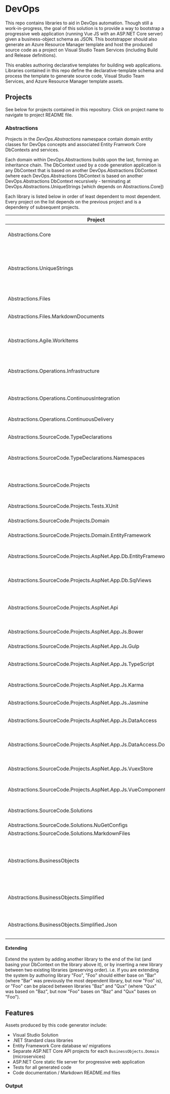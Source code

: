 # DevOps

This repo contains libraries to aid in DevOps automation.
Though still a work-in-progress, the goal of this solution is to provide a way to bootstrap a progressive web application (running Vue JS with an ASP.NET Core server) given a business-object schema as JSON. This bootstrapper should also generate an Azure Resource Manager template and host the produced source code as a project on Visual Studio Team Services (including Build and Release definitions).

This enables authoring declarative templates for building web applications. Libraries contained in this repo define the declarative-template schema and process the template to generate source code, Visual Studio Team Services, and Azure Resource Manager template assets.

## Projects

See below for projects contained in this repository. Click on project name to navigate to project README file.

### Abstractions

Projects in the *DevOps.Abstractions* namespace contain domain entity classes for DevOps concepts and associated Entity Framwork Core DbContexts and services.

Each domain within DevOps.Abstractions builds upon the last, forming an inheritance chain. The DbContext used by a code generation application is any DbContext that is based on another DevOps.Abstractions DbContext (where each DevOps.Abstractions DbContext is based on another DevOps.Abstractions DbContext recursively - terminating at DevOps.Abstractions.UniqueStrings [which depends on Abstractions.Core])

Each library is listed below in order of least dependent to most dependent. Every project on the list depends on the previous project and is a dependeny of subsequent projects.

Project | Purpose | Use
------- | ------- | ---
Abstractions.Core | Contains generic services (mostly related to interacting with Entity Framework entities) | Use generic services for data access
Abstractions.UniqueStrings | Stores and represents string values uniquely | Use these references instead of the `string`/`varchar` types in dependent models
Abstractions.Files | Model generated source code `File`s | Generate a file for each `File` 
Abstractions.Files.MarkdownDocuments | Model .md Markdown documents | Generate README.md files 
Abstractions.Agile.WorkItems | Model Agile work hierarchically (`Epic`>`Feature`>`UserStory`>`Task`) | Track DevOps automtation in an Agile process
Abstractions.Operations.Infrastructure | Model infrastructure requirements | Create (Azure Resource Manager) declarative templates
Abstractions.Operations.ContinuousIntegration | Model source code `PullRequest` and `Build` requirements | Construct VSTS Build pipelines
Abstractions.Operations.ContinuousDelivery | Model build artifact `Release` requirements | Construct VSTS Release pipelines
Abstractions.SourceCode.TypeDeclarations | Model `Class`, `Interface`, etc. declarations | 
Abstractions.SourceCode.TypeDeclarations.Namespaces | Group type declarations into `Namespace`s | Generate namespace folder-level README.md
Abstractions.SourceCode.Projects | Model `Project` files. Group `Namespace`s into `Project`s | Generate {project}.csproj and README.md
Abstractions.SourceCode.Projects.Tests.XUnit | Adds abstractions for building XUnit test libraries 
Abstractions.SourceCode.Projects.Domain | Adds domain class library project and tests 
Abstractions.SourceCode.Projects.Domain.EntityFramework | Adds EntityFramework DbContext and services 
Abstractions.SourceCode.Projects.AspNet.App.Db.EntityFramework | Adds ASP.NET project | Migrate Entity Framework context and host app
Abstractions.SourceCode.Projects.AspNet.App.Db.SqlViews | Adds normalized SQL `VIEW`s for Entity Framework entities | Use to simplify report authoring
Abstractions.SourceCode.Projects.AspNet.Api | Adds ASP.NET API projects | Web API microservices for Entity Framework data
Abstractions.SourceCode.Projects.AspNet.App.Js.Bower | Model Bower configuration | Add .bower file to web app
Abstractions.SourceCode.Projects.AspNet.App.Js.Gulp | Model Gulp configuration/tasks | Add gulp file to web app
Abstractions.SourceCode.Projects.AspNet.App.Js.TypeScript | Configure TypeScript compilation | Add TypeScript gulp tasks
Abstractions.SourceCode.Projects.AspNet.App.Js.Karma | Model Karma Js configuration | Add javascript test runner to gulp
Abstractions.SourceCode.Projects.AspNet.App.Js.Jasmine | Model Jasmine Js unit tests | Unit test javascript code
Abstractions.SourceCode.Projects.AspNet.App.Js.DataAccess | Generate generic data access API | Add a generic data-access API
Abstractions.SourceCode.Projects.AspNet.App.Js.DataAccess.DomainApi | Model javascript domain API | Adds javascript domain API objects
Abstractions.SourceCode.Projects.AspNet.App.Js.VuexStore | Model Vuex state store | Add Vuex store javascript to web app
Abstractions.SourceCode.Projects.AspNet.App.Js.VueComponents | Model Vue Js components | Add .vue components to web app
Abstractions.SourceCode.Solutions | Adds abstractions generating for Visual Studio solutions and projects 
Abstractions.SourceCode.Solutions.NuGetConfigs | 
Abstractions.SourceCode.Solutions.MarkdownFiles | 
Abstractions.BusinessObjects | Entities and DbContext for storing 'business object' schema as data. Useful for generating source code, work items, or any other DevOps assets based on this schema data. 
Abstractions.BusinessObjects.Simplified | Provides a simplified wrapper for ingesting Abstractions.BusinessObjects entities. 
Abstractions.BusinessObjects.Simplified.Json | Further simplifies ingesting BusinessObjects data. Useful for ingesting schema definition from .json files. 

#### Extending

Extend the system by adding another library to the end of the list (and basing your DbContext on the library above it), or by inserting a new library between two existing libraries (preserving order). i.e. If you are extending the system by authoring library "Foo", "Foo" should either base on "Bar" (where "Bar" was previously the most dependent library, but now "Foo" is), or "Foo" can be placed between libraries "Baz" and "Qux" (where "Qux" was based on "Baz", but now "Foo" bases on "Baz" and "Qux" bases on "Foo"). 

## Features

Assets produced by this code generator include:
* Visual Studio Solution
* .NET Standard class libraries
* Entity Framework Core database w/ migrations
* Separate ASP.NET Core API projects for each `BusinessObjects.Domain` (microservices)
* ASP.NET Core static file server for progressive web application
* Tests for all generated code
* Code documentation / Markdown README.md files

### Output